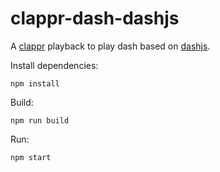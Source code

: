 # clappr-dash-dashjs

A [clappr](https://github.com/clappr/clappr) playback to play dash based on [dashjs](https://github.com/Dash-Industry-Forum/dash.js).

Install dependencies:

`npm install`

Build:

`npm run build`

Run:

`npm start`

